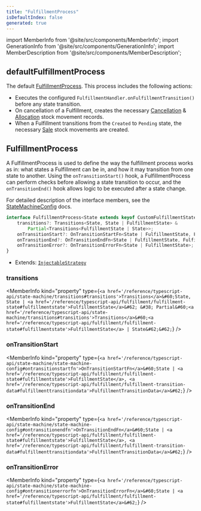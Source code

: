 ```yaml
---
title: "FulfillmentProcess"
isDefaultIndex: false
generated: true
---
```

<!-- This file was generated from the Vendure source. Do not modify. Instead, re-run the "docs:build" script -->
import MemberInfo from '@site/src/components/MemberInfo';
import GenerationInfo from '@site/src/components/GenerationInfo';
import MemberDescription from '@site/src/components/MemberDescription';


## defaultFulfillmentProcess

<GenerationInfo sourceFile="packages/core/src/config/fulfillment/default-fulfillment-process.ts" sourceLine="42" packageName="@vendure/core" since="2.0.0" />

The default <a href='/reference/typescript-api/fulfillment/fulfillment-process#fulfillmentprocess'>FulfillmentProcess</a>. This process includes the following actions:

- Executes the configured `FulfillmentHandler.onFulfillmentTransition()` before any state
  transition.
- On cancellation of a Fulfillment, creates the necessary <a href='/reference/typescript-api/entities/stock-movement#cancellation'>Cancellation</a> & <a href='/reference/typescript-api/entities/stock-movement#allocation'>Allocation</a>
  stock movement records.
- When a Fulfillment transitions from the `Created` to `Pending` state, the necessary
  <a href='/reference/typescript-api/entities/stock-movement#sale'>Sale</a> stock movements are created.



## FulfillmentProcess

<GenerationInfo sourceFile="packages/core/src/config/fulfillment/fulfillment-process.ts" sourceLine="26" packageName="@vendure/core" since="2.0.0" />

A FulfillmentProcess is used to define the way the fulfillment process works as in: what states a Fulfillment can be
in, and how it may transition from one state to another. Using the `onTransitionStart()` hook, a
FulfillmentProcess can perform checks before allowing a state transition to occur, and the `onTransitionEnd()`
hook allows logic to be executed after a state change.

For detailed description of the interface members, see the <a href='/reference/typescript-api/state-machine/state-machine-config#statemachineconfig'>StateMachineConfig</a> docs.

```ts title="Signature"
interface FulfillmentProcess<State extends keyof CustomFulfillmentStates | string> extends InjectableStrategy {
    transitions?: Transitions<State, State | FulfillmentState> &
        Partial<Transitions<FulfillmentState | State>>;
    onTransitionStart?: OnTransitionStartFn<State | FulfillmentState, FulfillmentTransitionData>;
    onTransitionEnd?: OnTransitionEndFn<State | FulfillmentState, FulfillmentTransitionData>;
    onTransitionError?: OnTransitionErrorFn<State | FulfillmentState>;
}
```
* Extends: <code><a href='/reference/typescript-api/common/injectable-strategy#injectablestrategy'>InjectableStrategy</a></code>



<div className="members-wrapper">

### transitions

<MemberInfo kind="property" type={`<a href='/reference/typescript-api/state-machine/transitions#transitions'>Transitions</a>&#60;State, State | <a href='/reference/typescript-api/fulfillment/fulfillment-state#fulfillmentstate'>FulfillmentState</a>&#62; &#38;         Partial&#60;<a href='/reference/typescript-api/state-machine/transitions#transitions'>Transitions</a>&#60;<a href='/reference/typescript-api/fulfillment/fulfillment-state#fulfillmentstate'>FulfillmentState</a> | State&#62;&#62;`}   />


### onTransitionStart

<MemberInfo kind="property" type={`<a href='/reference/typescript-api/state-machine/state-machine-config#ontransitionstartfn'>OnTransitionStartFn</a>&#60;State | <a href='/reference/typescript-api/fulfillment/fulfillment-state#fulfillmentstate'>FulfillmentState</a>, <a href='/reference/typescript-api/fulfillment/fulfillment-transition-data#fulfillmenttransitiondata'>FulfillmentTransitionData</a>&#62;`}   />


### onTransitionEnd

<MemberInfo kind="property" type={`<a href='/reference/typescript-api/state-machine/state-machine-config#ontransitionendfn'>OnTransitionEndFn</a>&#60;State | <a href='/reference/typescript-api/fulfillment/fulfillment-state#fulfillmentstate'>FulfillmentState</a>, <a href='/reference/typescript-api/fulfillment/fulfillment-transition-data#fulfillmenttransitiondata'>FulfillmentTransitionData</a>&#62;`}   />


### onTransitionError

<MemberInfo kind="property" type={`<a href='/reference/typescript-api/state-machine/state-machine-config#ontransitionerrorfn'>OnTransitionErrorFn</a>&#60;State | <a href='/reference/typescript-api/fulfillment/fulfillment-state#fulfillmentstate'>FulfillmentState</a>&#62;`}   />




</div>
